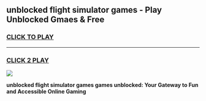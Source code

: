 
## unblocked flight simulator games - Play Unblocked Gmaes & Free
<h3>
<a href="https://news.freeplayer.one?title=unblocked_flight_simulator_games&ref=23F">CLICK TO PLAY</a></h3>
<hr>

<h3>
<a href="https://news.freeplayer.one?title=unblocked_flight_simulator_games&ref=23F">CLICK 2 PLAY</a>
  
</h3>

<a href="https://news.freeplayer.one?title=unblocked_flight_simulator_games&ref=23F/"><img src="https://clearcache.store/games.png"></a>


**unblocked flight simulator games games unblocked: Your Gateway to Fun and Accessible Online Gaming**
